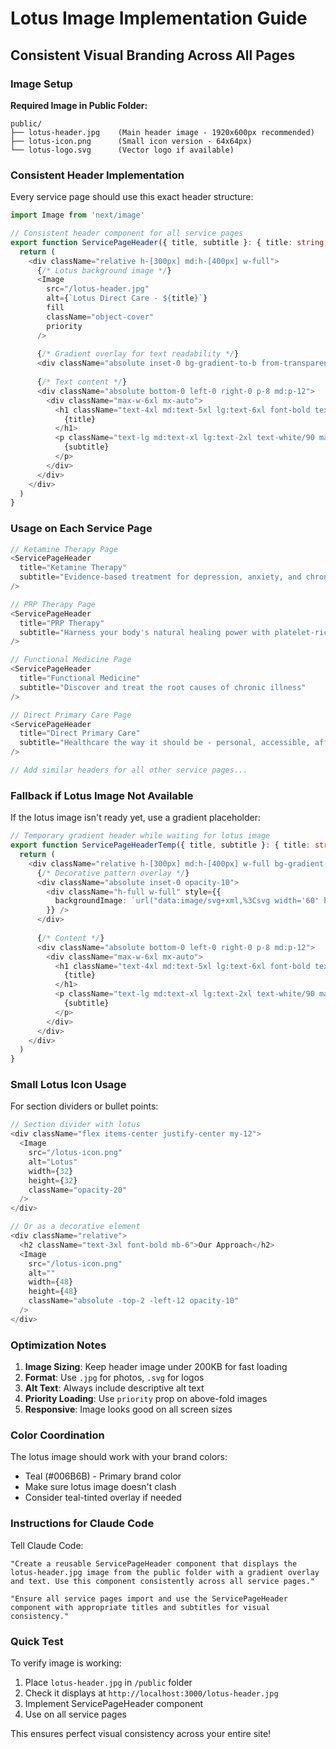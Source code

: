 # Lotus Image Implementation Guide
## Consistent Visual Branding Across All Pages

### Image Setup

**Required Image in Public Folder:**
```
public/
├── lotus-header.jpg    (Main header image - 1920x600px recommended)
├── lotus-icon.png      (Small icon version - 64x64px)
└── lotus-logo.svg      (Vector logo if available)
```

### Consistent Header Implementation

Every service page should use this exact header structure:

```typescript
import Image from 'next/image'

// Consistent header component for all service pages
export function ServicePageHeader({ title, subtitle }: { title: string; subtitle: string }) {
  return (
    <div className="relative h-[300px] md:h-[400px] w-full">
      {/* Lotus background image */}
      <Image
        src="/lotus-header.jpg"
        alt={`Lotus Direct Care - ${title}`}
        fill
        className="object-cover"
        priority
      />
      
      {/* Gradient overlay for text readability */}
      <div className="absolute inset-0 bg-gradient-to-b from-transparent via-transparent to-black/60" />
      
      {/* Text content */}
      <div className="absolute bottom-0 left-0 right-0 p-8 md:p-12">
        <div className="max-w-6xl mx-auto">
          <h1 className="text-4xl md:text-5xl lg:text-6xl font-bold text-white mb-2 md:mb-4">
            {title}
          </h1>
          <p className="text-lg md:text-xl lg:text-2xl text-white/90 max-w-3xl">
            {subtitle}
          </p>
        </div>
      </div>
    </div>
  )
}
```

### Usage on Each Service Page

```typescript
// Ketamine Therapy Page
<ServicePageHeader 
  title="Ketamine Therapy"
  subtitle="Evidence-based treatment for depression, anxiety, and chronic pain"
/>

// PRP Therapy Page
<ServicePageHeader 
  title="PRP Therapy"
  subtitle="Harness your body's natural healing power with platelet-rich plasma"
/>

// Functional Medicine Page
<ServicePageHeader 
  title="Functional Medicine"
  subtitle="Discover and treat the root causes of chronic illness"
/>

// Direct Primary Care Page
<ServicePageHeader 
  title="Direct Primary Care"
  subtitle="Healthcare the way it should be - personal, accessible, affordable"
/>

// Add similar headers for all other service pages...
```

### Fallback if Lotus Image Not Available

If the lotus image isn't ready yet, use a gradient placeholder:

```typescript
// Temporary gradient header while waiting for lotus image
export function ServicePageHeaderTemp({ title, subtitle }: { title: string; subtitle: string }) {
  return (
    <div className="relative h-[300px] md:h-[400px] w-full bg-gradient-to-br from-teal-600 to-teal-800">
      {/* Decorative pattern overlay */}
      <div className="absolute inset-0 opacity-10">
        <div className="h-full w-full" style={{
          backgroundImage: `url("data:image/svg+xml,%3Csvg width='60' height='60' viewBox='0 0 60 60' xmlns='http://www.w3.org/2000/svg'%3E%3Cg fill='none' fill-rule='evenodd'%3E%3Cg fill='%23ffffff' fill-opacity='0.4'%3E%3Cpath d='M36 34v-4h-2v4h-4v2h4v4h2v-4h4v-2h-4zm0-30V0h-2v4h-4v2h4v4h2V6h4V4h-4zM6 34v-4H4v4H0v2h4v4h2v-4h4v-2H6zM6 4V0H4v4H0v2h4v4h2V6h4V4H6z'/%3E%3C/g%3E%3C/g%3E%3C/svg%3E")`,
        }} />
      </div>
      
      {/* Content */}
      <div className="absolute bottom-0 left-0 right-0 p-8 md:p-12">
        <div className="max-w-6xl mx-auto">
          <h1 className="text-4xl md:text-5xl lg:text-6xl font-bold text-white mb-2 md:mb-4">
            {title}
          </h1>
          <p className="text-lg md:text-xl lg:text-2xl text-white/90 max-w-3xl">
            {subtitle}
          </p>
        </div>
      </div>
    </div>
  )
}
```

### Small Lotus Icon Usage

For section dividers or bullet points:

```typescript
// Section divider with lotus
<div className="flex items-center justify-center my-12">
  <Image 
    src="/lotus-icon.png" 
    alt="Lotus" 
    width={32} 
    height={32}
    className="opacity-20"
  />
</div>

// Or as a decorative element
<div className="relative">
  <h2 className="text-3xl font-bold mb-6">Our Approach</h2>
  <Image 
    src="/lotus-icon.png" 
    alt="" 
    width={48} 
    height={48}
    className="absolute -top-2 -left-12 opacity-10"
  />
</div>
```

### Optimization Notes

1. **Image Sizing**: Keep header image under 200KB for fast loading
2. **Format**: Use `.jpg` for photos, `.svg` for logos
3. **Alt Text**: Always include descriptive alt text
4. **Priority Loading**: Use `priority` prop on above-fold images
5. **Responsive**: Image looks good on all screen sizes

### Color Coordination

The lotus image should work with your brand colors:
- Teal (#006B6B) - Primary brand color
- Make sure lotus image doesn't clash
- Consider teal-tinted overlay if needed

### Instructions for Claude Code

Tell Claude Code:
```
"Create a reusable ServicePageHeader component that displays the lotus-header.jpg image from the public folder with a gradient overlay and text. Use this component consistently across all service pages."
```

```
"Ensure all service pages import and use the ServicePageHeader component with appropriate titles and subtitles for visual consistency."
```

### Quick Test

To verify image is working:
1. Place `lotus-header.jpg` in `/public` folder
2. Check it displays at `http://localhost:3000/lotus-header.jpg`
3. Implement ServicePageHeader component
4. Use on all service pages

This ensures perfect visual consistency across your entire site!